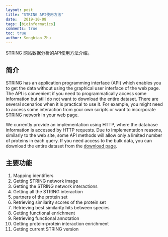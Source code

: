 ```yaml
---
layout: post
title: "STRING API使用方法"
date:   2019-10-08
tags: [bioinformatics]
comments: true
toc: true
author: Songbiao Zhu
---
```


STRING 网站数据分析的API使用方法介绍。

<!-- more -->

## 简介

STRING has an application programming interface (API) which enables you to get the data without using the graphical user interface of the web page. The API is convenient if you need to programmatically access some information but still do not want to download the entire dataset. There are several scenarios when it is practical to use it. For example, you might need to access some interaction from your own scripts or want to incorporate STRING network in your web page.

We currently provide an implementation using HTTP, where the database information is accessed by HTTP requests. Due to implementation reasons, similarly to the web site, some API methods will allow only a limited number of proteins in each query. If you need access to the bulk data, you can download the entire dataset from the [download page](https://string-db.org/cgi/download.pl).

## 主要功能

1. Mapping identifiers
2. Getting STRING network image
3. Getting the STRING network interactions
4. Getting all the STRING interaction
5. partners of the protein set
6. Retrieving similarity scores of the protein set
7. Retrieving best similarity hits between species
8. Getting functional enrichment
9. Retrieving functional annotation
10. Getting protein-protein interaction enrichment
11. Getting current STRING version
